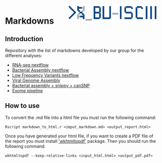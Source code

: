 <img src="./BU_ISCIII_logo.png" alt="logo" width="300" align="right"/>

# Markdowns
## Introduction
Repository with the list of markdowns developed by our group for the different analyses:

* [RNA-seq nextflow](https://github.com/BU-ISCIII/rnaseq-nf/blob/master/docs/output.md)
* [Bacterial Assembly nextflow](https://github.com/BU-ISCIII/bacterial_assembly-nf/blob/master/docs/output.md)
* [Low Frequency Variants nextflow](https://github.com/BU-ISCIII/panelLowFreq-nf/blob/master/doc/output.md)
* [Viral Genome Assembly](https://github.com/BU-ISCIII/markdowns/blob/master/output_virus.md)
* [Bacterial assembly + snippy + canSNP](https://github.com/BU-ISCIII/markdowns/blob/master/output_snippy_assembly_cansnp.md)
* [Exome pipeline](https://github.com/BU-ISCIII/exome_pipeline/blob/develop/doc/output.md)


## How to use
To convert the .md file into a html file you must run the following command:

```
Rscript markdown_to_html.r <imput_markdown.md> <output_report.html>
```

Once you have generated your html file, if you want to create a PDF file of the report you must install ['wkhtmltopdf'](https://wkhtmltopdf.org/) package. Then you should run the following command.

```
wkhtmltopdf --keep-relative-links <input_html.html> <output_pdf.pdf>
```
